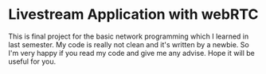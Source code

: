 ﻿# Livestream Application with webRTC
This is final project for the basic network programming which I learned in last semester.
My code is really not clean and it's written by a newbie. So I'm very happy if you read my code and give me any advise.
Hope it will be useful for you.

